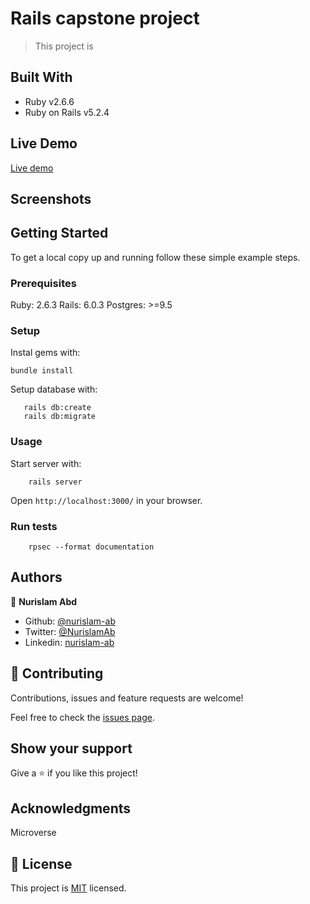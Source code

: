 # Rails capstone project

> This project is 

## Built With

- Ruby v2.6.6
- Ruby on Rails v5.2.4

## Live Demo

[Live demo](https://)


## Screenshots


## Getting Started

To get a local copy up and running follow these simple example steps.

### Prerequisites

Ruby: 2.6.3
Rails: 6.0.3
Postgres: >=9.5

### Setup

Instal gems with:

```
bundle install
```

Setup database with:

```
   rails db:create
   rails db:migrate
```



### Usage

Start server with:

```
    rails server
```

Open `http://localhost:3000/` in your browser.

### Run tests

```
    rpsec --format documentation
```

## Authors

👤 **Nurislam Abd**

- Github: [@nurislam-ab](https://github.com/nurislam-ab/ )
- Twitter: [@NurislamAb](https://twitter.com/NurislamAb)
- Linkedin: [nurislam-ab](https://www.linkedin.com/in/nurislam-ab/)

## 🤝 Contributing

Contributions, issues and feature requests are welcome!

Feel free to check the [issues page](issues/).

## Show your support

Give a ⭐️ if you like this project!

## Acknowledgments

Microverse

## 📝 License

This project is [MIT](lic.url) licensed.
